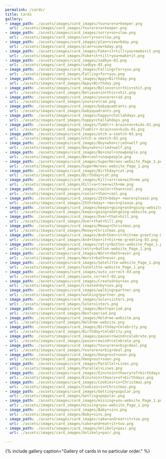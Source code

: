 ```yaml
---
permalink: /cards/
title: Cards
gallery:
- image_path: ./assets/images/card_images/You+are+a+keeper.png
  url: ./assets/images/card_images/You+are+a+keeper.png
- image_path: ./assets/images/card_images/sorry+so+slow.png
  url: ./assets/images/card_images/sorry+so+slow.png
- image_path: ./assets/images/card_images/plan+view+bday.png
  url: ./assets/images/card_images/plan+view+bday.png
- image_path: ./assets/images/card_images/Fake+it+till+you+make+it.png
  url: ./assets/images/card_images/Fake+it+till+you+make+it.png
- image_path: ./assets/images/card_images/sadbye-03.png
  url: ./assets/images/card_images/sadbye-03.png
- image_path: ./assets/images/card_images/Falling+for+you.png
  url: ./assets/images/card_images/Falling+for+you.png
- image_path: ./assets/images/card_images/Appy+Birthday.png
  url: ./assets/images/card_images/Appy+Birthday.png
- image_path: ./assets/images/card_images/Believe+in+this+shit.png
  url: ./assets/images/card_images/Believe+in+this+shit.png
- image_path: ./assets/images/card_images/you+are+rad.png
  url: ./assets/images/card_images/you+are+rad.png
- image_path: ./assets/images/card_images/babyquadrants.png
  url: ./assets/images/card_images/babyquadrants.png
- image_path: ./assets/images/card_images/happy+challahdays.png
  url: ./assets/images/card_images/happy+challahdays.png
- image_path: ./assets/images/card_images/Tumblr+-brain+on+kids-01.png
  url: ./assets/images/card_images/Tumblr+-brain+on+kids-01.png
- image_path: ./assets/images/card_images/etch-a-sketch-03.png
  url: ./assets/images/card_images/etch-a-sketch-03.png
- image_path: ./assets/images/card_images/Boy+who+cried+wolf.png
  url: ./assets/images/card_images/Boy+who+cried+wolf.png
- image_path: ./assets/images/card_images/Be+cool+snowpeople.png
  url: ./assets/images/card_images/Be+cool+snowpeople.png
- image_path: ./assets/images/card_images/SuperHeroes-website_Page_1.png
  url: ./assets/images/card_images/SuperHeroes-website_Page_1.png
- image_path: ./assets/images/card_images/Birthday+cat.png
  url: ./assets/images/card_images/Birthday+cat.png
- image_path: ./assets/images/card_images/Kill+a+tree+with+me.png
  url: ./assets/images/card_images/Kill+a+tree+with+me.png
- image_path: ./assets/images/card_images/cooler+than+cool.png
  url: ./assets/images/card_images/cooler+than+cool.png
- image_path: ./assets/images/card_images/25th+bday+-+more+please.png
  url: ./assets/images/card_images/25th+bday+-+more+please.png
- image_path: ./assets/images/card_images/keeps+going+and+going-website.png
  url: ./assets/images/card_images/keeps+going+and+going-website.png
- image_path: ./assets/images/card_images/Over+that+hill.png
  url: ./assets/images/card_images/Over+that+hill.png
- image_path: ./assets/images/card_images/Meowy+Christmas.png
  url: ./assets/images/card_images/Meowy+Christmas.png
- image_path: ./assets/images/card_images/And+then+it+hit+me-greeting-03.png
  url: ./assets/images/card_images/And+then+it+hit+me-greeting-03.png
- image_path: ./assets/images/card_images/retry+button-website_Page_1.png
  url: ./assets/images/card_images/retry+button-website_Page_1.png
- image_path: ./assets/images/card_images/Worst+bath+ever.png
  url: ./assets/images/card_images/Worst+bath+ever.png
- image_path: ./assets/images/card_images/Satelitte-website_Page_1.png
  url: ./assets/images/card_images/Satelitte-website_Page_1.png
- image_path: ./assets/images/card_images/auto_correct-03.png
  url: ./assets/images/card_images/auto_correct-03.png
- image_path: ./assets/images/card_images/Created+by+sex.png
  url: ./assets/images/card_images/Created+by+sex.png
- image_path: ./assets/images/card_images/walking+partner.png
  url: ./assets/images/card_images/walking+partner.png
- image_path: ./assets/images/card_images/Sole+sisters.png
  url: ./assets/images/card_images/Sole+sisters.png
- image_path: ./assets/images/card_images/Best+period.png
  url: ./assets/images/card_images/Best+period.png
- image_path: ./assets/images/card_images/Hold+me-website.png
  url: ./assets/images/card_images/Hold+me-website.png
- image_path: ./assets/images/card_images/Birthday+Celebrity.png
  url: ./assets/images/card_images/Birthday+Celebrity.png
- image_path: ./assets/images/card_images/pause+rewind+celebrate.png
  url: ./assets/images/card_images/pause+rewind+celebrate.png
- image_path: ./assets/images/card_images/You+are+a+big+deal.png
  url: ./assets/images/card_images/You+are+a+big+deal.png
- image_path: ./assets/images/card_images/Hang+out+soon.png
  url: ./assets/images/card_images/Hang+out+soon.png
- image_path: ./assets/images/card_images/Parallel+Lines.png
  url: ./assets/images/card_images/Parallel+Lines.png
- image_path: ./assets/images/card_images/Einstein+theory+of+birthdays.png
  url: ./assets/images/card_images/Einstein+theory+of+birthdays.png
- image_path: ./assets/images/card_images/Cookies+in+Christmas.png
  url: ./assets/images/card_images/Cookies+in+Christmas.png
- image_path: ./assets/images/card_images/Getting+popular.png
  url: ./assets/images/card_images/Getting+popular.png
- image_path: ./assets/images/card_images/missing+you-website_Page_1.png
  url: ./assets/images/card_images/missing+you-website_Page_1.png
- image_path: ./assets/images/card_images/Baby+sins.png
  url: ./assets/images/card_images/Baby+sins.png
- image_path: ./assets/images/card_images/cake+and+eat+it+too.png
  url: ./assets/images/card_images/cake+and+eat+it+too.png
- image_path: ./assets/images/card_images/Unlikely+pair.png
  url: ./assets/images/card_images/Unlikely+pair.png

---
```

{% include gallery caption="Gallery of cards in no particular order." %}
